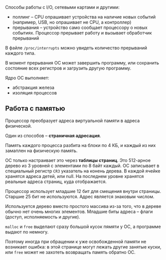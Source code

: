 Способы работы с I/O, сетевыми картами и другими:

* поллинг – CPU опрашивает устройства на наличие новых событий
(например, USB, но опрашивает не CPU, а контроллер)
* прерывания – устройство само сообщает процессору о новых событиях.
Процессор прерывает работу и вызывает обработчик прерываний

В файле `/proc/interrupts` можно увидеть количество прерываний каждого типа.

В момент прерывания ОС может завершить программу, или сохранить состояние всех регистров
и загрузить другую программу.

Ядро ОС выполняет:

* абстракция железа
* изоляция процессов

## Работа с памятью

Процессор преобразует адреса виртуальной памяти в адреса физической.

Один из способов – **страничная адресация**.

Память каждого процесса разбита на блоки по 4 КБ, и каждый из них
замаплен на физическую память. 

ОС только настраивает это через **таблицы страниц**. Это 512-арное дерево
из 3 уровней с элементами по 8 байт каждый. 
ОС записывает в специальный регистр `CR3` указатель на конень дерева.
В каждой ячейке хранятся адреса детей, или null.
На последнем уровне хранятся реальные адреса страниц, куда отображается.

Процессор использует младшие 12 бит для смещения внутри страницы.
Старшие 25 бит не используются. Адрес является знаковым числом.

Используется дерево вместо простого массива из-за того, что в дереве обычно
нет очень многих элементов. Младшие биты адреса – флаги (доступ, исполняемость и другие).

`malloc` и `free` выделают сразу большой кусок пямяти у ОС, а программе
выдают по немногу.

Поэтому иногда при обращении к уже освобожденной памяти не возникает ошибка:
в этой странице могут лежать другие занятые куски, или `free` может не захотеть
возвращать память обратно ОС. 
